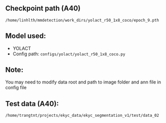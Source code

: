 ## Checkpoint path (A40)
`
/home/linhlth/mmdetection/work_dirs/yolact_r50_1x8_coco/epoch_9.pth
`

## Model used:
- YOLACT
- Config path: `configs/yolact/yolact_r50_1x8_coco.py`

## Note:
You may need to modify data root and path to image folder and ann file in config file

## Test data (A40): 
`
/home/trangtnt/projects/ekyc_data/ekyc_segmentation_v1/test/data_02
`
